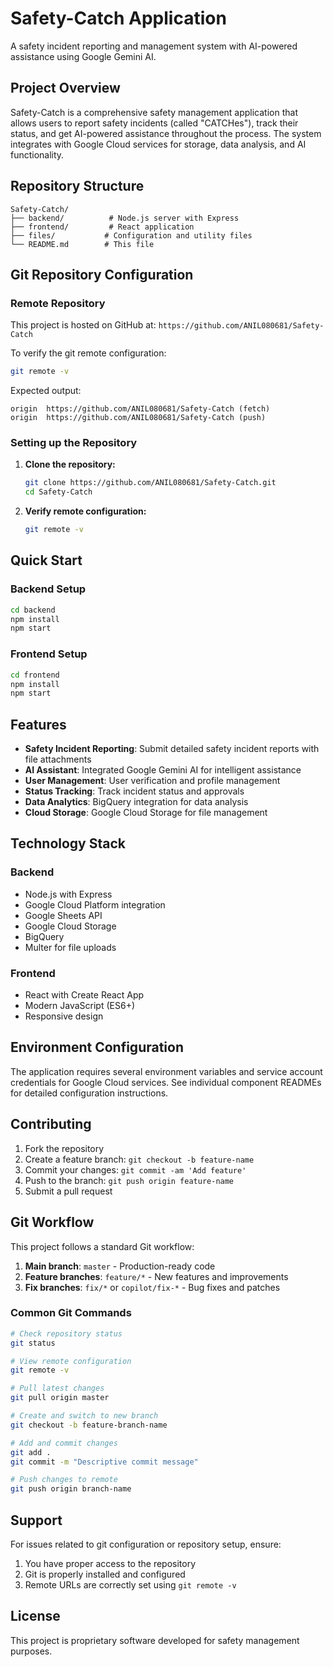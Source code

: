 # Safety-Catch Application

A safety incident reporting and management system with AI-powered assistance using Google Gemini AI.

## Project Overview

Safety-Catch is a comprehensive safety management application that allows users to report safety incidents (called "CATCHes"), track their status, and get AI-powered assistance throughout the process. The system integrates with Google Cloud services for storage, data analysis, and AI functionality.

## Repository Structure

```
Safety-Catch/
├── backend/          # Node.js server with Express
├── frontend/         # React application
├── files/           # Configuration and utility files
└── README.md        # This file
```

## Git Repository Configuration

### Remote Repository
This project is hosted on GitHub at: `https://github.com/ANIL080681/Safety-Catch`

To verify the git remote configuration:
```bash
git remote -v
```

Expected output:
```
origin	https://github.com/ANIL080681/Safety-Catch (fetch)
origin	https://github.com/ANIL080681/Safety-Catch (push)
```

### Setting up the Repository

1. **Clone the repository:**
   ```bash
   git clone https://github.com/ANIL080681/Safety-Catch.git
   cd Safety-Catch
   ```

2. **Verify remote configuration:**
   ```bash
   git remote -v
   ```

## Quick Start

### Backend Setup
```bash
cd backend
npm install
npm start
```

### Frontend Setup
```bash
cd frontend
npm install
npm start
```

## Features

- **Safety Incident Reporting**: Submit detailed safety incident reports with file attachments
- **AI Assistant**: Integrated Google Gemini AI for intelligent assistance
- **User Management**: User verification and profile management
- **Status Tracking**: Track incident status and approvals
- **Data Analytics**: BigQuery integration for data analysis
- **Cloud Storage**: Google Cloud Storage for file management

## Technology Stack

### Backend
- Node.js with Express
- Google Cloud Platform integration
- Google Sheets API
- Google Cloud Storage
- BigQuery
- Multer for file uploads

### Frontend
- React with Create React App
- Modern JavaScript (ES6+)
- Responsive design

## Environment Configuration

The application requires several environment variables and service account credentials for Google Cloud services. See individual component READMEs for detailed configuration instructions.

## Contributing

1. Fork the repository
2. Create a feature branch: `git checkout -b feature-name`
3. Commit your changes: `git commit -am 'Add feature'`
4. Push to the branch: `git push origin feature-name`
5. Submit a pull request

## Git Workflow

This project follows a standard Git workflow:

1. **Main branch**: `master` - Production-ready code
2. **Feature branches**: `feature/*` - New features and improvements
3. **Fix branches**: `fix/*` or `copilot/fix-*` - Bug fixes and patches

### Common Git Commands

```bash
# Check repository status
git status

# View remote configuration
git remote -v

# Pull latest changes
git pull origin master

# Create and switch to new branch
git checkout -b feature-branch-name

# Add and commit changes
git add .
git commit -m "Descriptive commit message"

# Push changes to remote
git push origin branch-name
```

## Support

For issues related to git configuration or repository setup, ensure:
1. You have proper access to the repository
2. Git is properly installed and configured
3. Remote URLs are correctly set using `git remote -v`

## License

This project is proprietary software developed for safety management purposes.